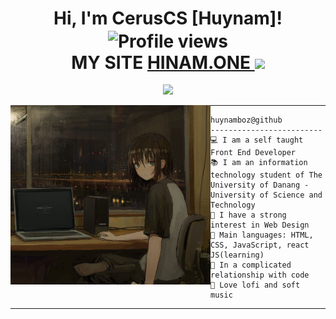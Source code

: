 <h1 align="center">
Hi, I'm CerusCS [Huynam]! <img src="https://gpvc.arturio.dev/huynamboz" alt="Profile views" align='center'/> <a href="https://github.com/I-am-vishalmaurya/I-am-vishalmaurya/"> </a> 
<br/>
  MY SITE <a href="https://hinam.one">HINAM.ONE </a> 
  <img src="https://media.giphy.com/media/hvRJCLFzcasrR4ia7z/giphy.gif" width="30"></h1>
 <!--<img src="https://komarev.com/ghpvc/?username=I-am-vishalmaurya&label=Profile%20Views&color=0e75b6&style=flat" align='center' alt="vishalmaurya" />-->


<!-- Typing SVG by DenverCoder1 - https://github.com/DenverCoder1/readme-typing-svg -->
<p align="center">
  <a href="https://github.com/DenverCoder1/readme-typing-svg"><img src="https://readme-typing-svg.demolab.com?font=Fira+Code&pause=1000&width=435&lines=Full+stack+overflow;freelance;University+of+Science+and+Technology"></a>
</p>

<img align="left" src="https://github.com/I-am-vishalmaurya/I-am-vishalmaurya/blob/main/cropped_image.png" alt="Unfortunately I didn't find the author of the pic, feel to open a pull request if found" width="320" />
<hr>

```
huynamboz@github
-------------------------
💻 I am a self taught Front End Developer 
📚 I am an information technology student of The University of Danang - University of Science and Technology
📝 I have a strong interest in Web Design
🌟 Main languages: HTML, CSS, JavaScript, react JS(learning)
💖 In a complicated relationship with code
🎵 Love lofi and soft music
```
<hr>
